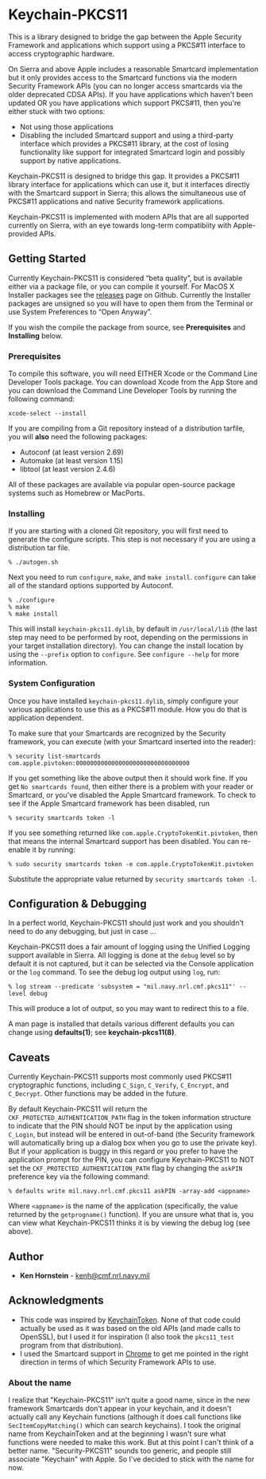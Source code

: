 # Keychain-PKCS11

This is a library designed to bridge the gap between the Apple Security
Framework and applications which support using a PKCS#11 interface to
access cryptographic hardware.

On Sierra and above Apple includes a reasonable Smartcard implementation
but it only provides access to the Smartcard functions via the modern
Security Framework APIs (you can no longer access smartcards via the
older deprecated CDSA APIs).  If you have applications which haven't
been updated OR you have applications which support PKCS#11, then you're
either stuck with two options:

* Not using those applications
* Disabling the included Smartcard support and using a third-party
interface which provides a PKCS#11 library, at the cost of losing functionality like support for integrated Smartcard login and possibly support by
native applications.

Keychain-PKCS11 is designed to bridge this gap.  It provides a PKCS#11
library interface for applications which can use it, but it interfaces
directly with the Smartcard support in Sierra; this allows the
simultaneous use of PKCS#11 applications and native Security framework
applications.

Keychain-PKCS11 is implemented with modern APIs that are all supported
currently on Sierra, with an eye towards long-term compatibiity
with Apple-provided APIs.

## Getting Started

Currently Keychain-PKCS11 is considered &ldquo;beta quality&rdquo;, but is
available either via a package file, or you can compile it yourself.
For MacOS X Installer packages see the
[releases](https://github.com/kenh/keychain-pkcs11/releases)
page on Github.  Currently the Installer packages are unsigned so you will
have to open them from the Terminal or use System Preferences to
&ldquo;Open Anyway&rdquo;.

If you wish the compile the package from source, see **Prerequisites**
and **Installing** below.

### Prerequisites

To compile this software, you will need EITHER Xcode or the Command Line
Developer Tools package.  You can download Xcode from the App Store and you
can download the Command Line Developer Tools by running the following command:

```
xcode-select --install
```

If you are compiling from a Git repository instead of a distribution
tarfile, you will **also** need the following packages:

* Autoconf (at least version 2.69)
* Automake (at least version 1.15)
* libtool (at least version 2.4.6)

All of these packages are available via popular open-source
package systems such as Homebrew or MacPorts.

### Installing

If you are starting with a cloned Git repository, you will first need to
generate the configure scripts.  This step is not necessary if you are
using a distribution tar file.

```
% ./autogen.sh
```

Next you need to run `configure`, `make`, and `make install`.  `configure`
can take all of the standard options supported by Autoconf.

```
% ./configure
% make
% make install
```

This will install `keychain-pkcs11.dylib`, by default in `/usr/local/lib`
(the last step may need to be performed by root, depending on the permissions
in your target installation directory). You
can change the install location by using the `--prefix` option to `configure`.
See `configure --help` for more information.

### System Configuration

Once you have installed `keychain-pkcs11.dylib`, simply configure your various
applications to use this as a PKCS#11 module.  How you do that is application
dependent.

To make sure that your Smartcards are recognized by the Security framework,
you can execute (with your Smartcard inserted into the reader):

```
% security list-smartcards
com.apple.pivtoken:00000000000000000000000000000000
```

If you get something like the above output then it should work fine.  If
you get `No smartcards found`, then either there is a problem with your
reader or Smartcard, or you've disabled the Apple Smartcard framework.
To check to see if the Apple Smartcard framework has been disabled, run

```
% security smartcards token -l
```

If you see something returned like `com.apple.CryptoTokenKit.pivtoken`, then
that means the internal Smartcard support has been disabled.  You can
re-enable it by running:

```
% sudo security smartcards token -e com.apple.CryptoTokenKit.pivtoken
```

Substitute the appropriate value returned by `security smartcards token -l`.

## Configuration & Debugging

In a perfect world, Keychain-PKCS11 should just work and you shouldn't need
to do any debugging, but just in case ...

Keychain-PKCS11 does a fair amount of logging using the Unified
Logging support available in Sierra.  All logging is done at the `debug`
level so by default it is not captured, but it can be selected via
the Console application or the `log` command.  To see the debug log output
using `log`, run:

```
% log stream --predicate 'subsystem = "mil.navy.nrl.cmf.pkcs11"' --level debug
```

This will produce a lot of output, so you may want to redirect this to a file.

A man page is installed that details various different defaults you can
change using **defaults(1)**; see **keychain-pkcs11(8)**.

## Caveats

Currently Keychain-PKCS11 supports most commonly used PKCS#11
cryptographic functions, including `C_Sign`, `C_Verify`,
`C_Encrypt`, and `C_Decrypt`.  Other functions may be added in the future.

By default Keychain-PKCS11 will return the `CKF_PROTECTED_AUTHENTICATION_PATH`
flag in the token information structure to indicate that the PIN should NOT
be input by the application using `C_Login`, but instead will be entered in
out-of-band (the Security framework will automatically bring up a dialog box
when you go to use the private key).   But if your application is buggy
in this regard or you prefer to have the application prompt for the PIN,
you can configure Keychain-PKCS11 to NOT set the
`CKF_PROTECTED_AUTHENTICATION_PATH`
flag by changing the
`askPIN` preference key via the following command:

```
% defaults write mil.navy.nrl.cmf.pkcs11 askPIN -array-add <appname>
```

Where `<appname>` is the name of the application (specifically, the
value returned by the `getprogname()` function).  If you are unsure what
that is, you can view what Keychain-PKCS11 thinks it is by viewing the
debug log (see above).

## Author

* **Ken Hornstein** - [kenh@cmf.nrl.navy.mil](mailto:kenh@cmf.nrl.navy.mil)

## Acknowledgments

* This code was inspired by
[KeychainToken](https://github.com/slushpupie/KeychainToken).  None of that
code could actually be used as it was based on the old APIs (and made calls
to OpenSSL), but I used it for inspiration (I also took the `pkcs11_test`
program from that distribution).
* I used the Smartcard support in
[Chrome](https://chromium.googlesource.com/chromium/src/) to get me
pointed in the right direction in terms of which Security Framework
APIs to use.

### About the name

I realize that "Keychain-PKCS11" isn't quite a good name, since in the
new framework Smartcards don't appear in your keychain, and it doesn't
actually call any Keychain functions (although it does call functions
like `SecItemCopyMatching()` which can search keychains).  I took the
original name from KeychainToken and at the beginning I wasn't sure what
functions were needed to make this work.  But at this point I can't
think of a better name.  "Security-PKCS11" sounds too generic, and
people still associate "Keychain" with Apple.  So I've decided to stick
with the name for now.
